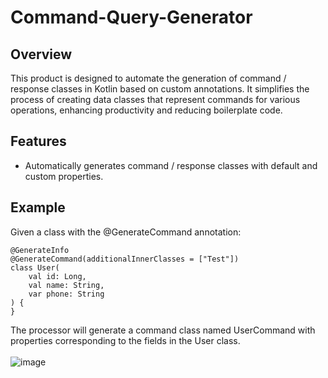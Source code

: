 # Command-Query-Generator

## Overview

This product is designed to automate the generation of command / response classes in Kotlin based on custom annotations. 
It simplifies the process of creating data classes that represent commands for various operations, enhancing productivity and reducing boilerplate code.

## Features

- Automatically generates command / response classes with default and custom properties.

<!--

## Getting Started

### Prerequisites

- Kotlin 1.9.0 or higher
- Gradle 7.0 or higher

### Installation

To include this annotation processor in your project, add the following dependency in your `build.gradle` file:

```groovy
dependencies {
    implementation 'your.group.id:your-artifact-id:version'
    kapt 'your.group.id:your-annotation-processor-artifact-id:version'
}

-->

## Example
Given a class with the @GenerateCommand annotation:
```
@GenerateInfo
@GenerateCommand(additionalInnerClasses = ["Test"])
class User(
    val id: Long,
    val name: String,
    var phone: String
) {
}
```

The processor will generate a command class named UserCommand with properties corresponding to the fields in the User class.
</br> </br>
![image](https://github.com/user-attachments/assets/0bb4a31f-0614-47a6-9672-7d19e532a63d)


